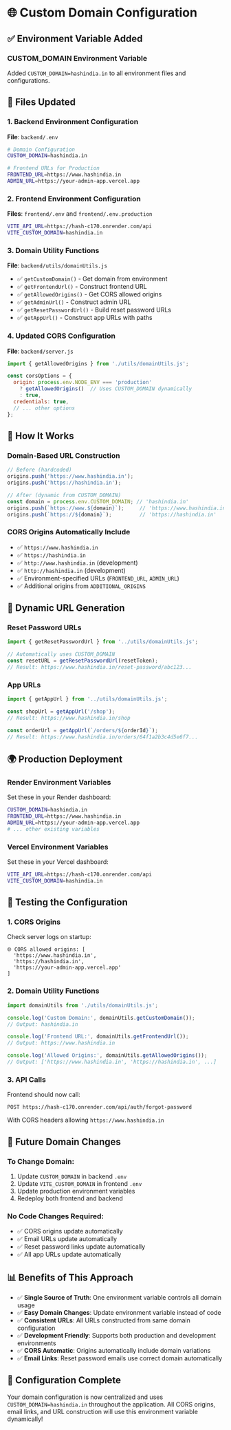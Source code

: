 # 🌐 Custom Domain Configuration

## ✅ **Environment Variable Added**

### **CUSTOM_DOMAIN Environment Variable**

Added `CUSTOM_DOMAIN=hashindia.in` to all environment files and configurations.

## 🔧 **Files Updated**

### **1. Backend Environment Configuration**
**File**: `backend/.env`
```bash
# Domain Configuration
CUSTOM_DOMAIN=hashindia.in

# Frontend URLs for Production
FRONTEND_URL=https://www.hashindia.in
ADMIN_URL=https://your-admin-app.vercel.app
```

### **2. Frontend Environment Configuration**
**Files**: `frontend/.env` and `frontend/.env.production`
```bash
VITE_API_URL=https://hash-c170.onrender.com/api
VITE_CUSTOM_DOMAIN=hashindia.in
```

### **3. Domain Utility Functions**
**File**: `backend/utils/domainUtils.js`
- ✅ `getCustomDomain()` - Get domain from environment
- ✅ `getFrontendUrl()` - Construct frontend URL
- ✅ `getAllowedOrigins()` - Get CORS allowed origins
- ✅ `getAdminUrl()` - Construct admin URL
- ✅ `getResetPasswordUrl()` - Build reset password URLs
- ✅ `getAppUrl()` - Construct app URLs with paths

### **4. Updated CORS Configuration**
**File**: `backend/server.js`
```javascript
import { getAllowedOrigins } from './utils/domainUtils.js';

const corsOptions = {
  origin: process.env.NODE_ENV === 'production' 
    ? getAllowedOrigins()  // Uses CUSTOM_DOMAIN dynamically
    : true,
  credentials: true,
  // ... other options
};
```

## 🎯 **How It Works**

### **Domain-Based URL Construction**
```javascript
// Before (hardcoded)
origins.push('https://www.hashindia.in');
origins.push('https://hashindia.in');

// After (dynamic from CUSTOM_DOMAIN)
const domain = process.env.CUSTOM_DOMAIN; // 'hashindia.in'
origins.push(`https://www.${domain}`);     // 'https://www.hashindia.in'
origins.push(`https://${domain}`);         // 'https://hashindia.in'
```

### **CORS Origins Automatically Include**
- ✅ `https://www.hashindia.in`
- ✅ `https://hashindia.in`
- ✅ `http://www.hashindia.in` (development)
- ✅ `http://hashindia.in` (development)
- ✅ Environment-specified URLs (`FRONTEND_URL`, `ADMIN_URL`)
- ✅ Additional origins from `ADDITIONAL_ORIGINS`

## 🔄 **Dynamic URL Generation**

### **Reset Password URLs**
```javascript
import { getResetPasswordUrl } from '../utils/domainUtils.js';

// Automatically uses CUSTOM_DOMAIN
const resetURL = getResetPasswordUrl(resetToken);
// Result: https://www.hashindia.in/reset-password/abc123...
```

### **App URLs**
```javascript
import { getAppUrl } from '../utils/domainUtils.js';

const shopUrl = getAppUrl('/shop');
// Result: https://www.hashindia.in/shop

const orderUrl = getAppUrl(`/orders/${orderId}`);
// Result: https://www.hashindia.in/orders/64f1a2b3c4d5e6f7...
```

## 🌍 **Production Deployment**

### **Render Environment Variables**
Set these in your Render dashboard:
```bash
CUSTOM_DOMAIN=hashindia.in
FRONTEND_URL=https://www.hashindia.in
ADMIN_URL=https://your-admin-app.vercel.app
# ... other existing variables
```

### **Vercel Environment Variables**
Set these in your Vercel dashboard:
```bash
VITE_API_URL=https://hash-c170.onrender.com/api
VITE_CUSTOM_DOMAIN=hashindia.in
```

## 🧪 **Testing the Configuration**

### **1. CORS Origins**
Check server logs on startup:
```
🌐 CORS allowed origins: [
  'https://www.hashindia.in',
  'https://hashindia.in',
  'https://your-admin-app.vercel.app'
]
```

### **2. Domain Utility Functions**
```javascript
import domainUtils from './utils/domainUtils.js';

console.log('Custom Domain:', domainUtils.getCustomDomain());
// Output: hashindia.in

console.log('Frontend URL:', domainUtils.getFrontendUrl());
// Output: https://www.hashindia.in

console.log('Allowed Origins:', domainUtils.getAllowedOrigins());
// Output: ['https://www.hashindia.in', 'https://hashindia.in', ...]
```

### **3. API Calls**
Frontend should now call:
```
POST https://hash-c170.onrender.com/api/auth/forgot-password
```
With CORS headers allowing `https://www.hashindia.in`

## 🔄 **Future Domain Changes**

### **To Change Domain**:
1. Update `CUSTOM_DOMAIN` in backend `.env`
2. Update `VITE_CUSTOM_DOMAIN` in frontend `.env`
3. Update production environment variables
4. Redeploy both frontend and backend

### **No Code Changes Required**:
- ✅ CORS origins update automatically
- ✅ Email URLs update automatically  
- ✅ Reset password links update automatically
- ✅ All app URLs update automatically

## 📊 **Benefits of This Approach**

- ✅ **Single Source of Truth**: One environment variable controls all domain usage
- ✅ **Easy Domain Changes**: Update environment variable instead of code
- ✅ **Consistent URLs**: All URLs constructed from same domain configuration
- ✅ **Development Friendly**: Supports both production and development environments
- ✅ **CORS Automatic**: Origins automatically include domain variations
- ✅ **Email Links**: Reset password emails use correct domain automatically

## 🎉 **Configuration Complete**

Your domain configuration is now centralized and uses `CUSTOM_DOMAIN=hashindia.in` throughout the application. All CORS origins, email links, and URL construction will use this environment variable dynamically!
